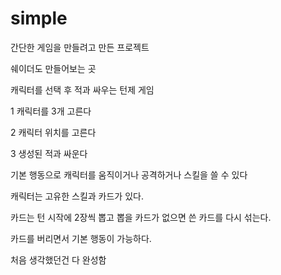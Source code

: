 # simple
간단한 게임을 만들려고 만든 프로젝트 

쉐이더도 만들어보는 곳

캐릭터를 선택 후 적과 싸우는 턴제 게임

 1 캐릭터를 3개 고른다
 
 2 캐릭터 위치를 고른다
 
 3 생성된 적과 싸운다
 
 
기본 행동으로 캐릭터를 움직이거나 공격하거나 스킬을 쓸 수 있다

캐릭터는 고유한 스킬과 카드가 있다.

카드는 턴 시작에 2장씩 뽑고 뽑을 카드가 없으면 쓴 카드를 다시 섞는다.

카드를 버리면서 기본 행동이 가능하다.

  
  처음 생각했던건 다 완성함
  
